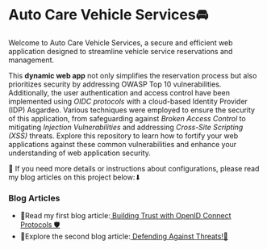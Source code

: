 # Auto Care Vehicle Services🚘

Welcome to Auto Care Vehicle Services, a secure and efficient web application designed to streamline vehicle service reservations and management. 

This <b>dynamic web app</b> not only simplifies the reservation process but also prioritizes security by addressing OWASP Top 10 vulnerabilities. Additionally, the user authentication and access control have been implemented using <i>OIDC protocols</i> with a cloud-based Identity Provider (IDP) Asgardeo. Various techniques were employed to ensure the security of this application, from safeguarding against <i>Broken Access Control</i> to mitigating <i>Injection Vulnerabilities</i> and addressing <i>Cross-Site Scripting (XSS)</i> threats. Explore this repository to learn how to fortify your web applications against these common vulnerabilities and enhance your understanding of web application security.

🔎 If you need more details or instructions about configurations, please read my blog articles on this project below:⬇

### Blog Articles

- 📌Read my first blog article:[ Building Trust with OpenID Connect Protocols 🛡](https://medium.com/@pereradinithi99/building-trust-with-openid-connect-protocols-39ddb71ae12f)
- 📌Explore the second blog article:[ Defending Against Threats!🔐](https://medium.com/@pereradinithi99/defending-against-threats-37e24d55394d)

